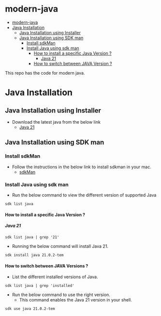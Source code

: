 # modern-java

<!-- TOC -->
* [modern-java](#modern-java)
* [Java Installation](#java-installation)
  * [Java Installation using Installer](#java-installation-using-installer)
  * [Java Installation using SDK man](#java-installation-using-sdk-man)
    * [Install sdkMan](#install-sdkman)
    * [Install Java using sdk man](#install-java-using-sdk-man)
      * [How to install a specific Java Version ?](#how-to-install-a-specific-java-version-)
        * [Java 21](#java-21)
      * [How to switch between JAVA Version ?](#how-to-switch-between-java-version-)
<!-- TOC -->

This repo has the code for modern java.

# Java Installation

## Java Installation using Installer

- Download the latest java from the below link
  - [Java 21](https://www.oracle.com/java/technologies/downloads/)

## Java Installation using SDK man

### Install sdkMan

- Follow the instructions in the below link to install sdkman in your mac.
  - [sdkMan](https://sdkman.io/install)

### Install Java using sdk man

- Run the below command to view the different version of supported Java
```agsl
sdk list java
```
#### How to install a specific Java Version ?

##### Java 21

```linux
sdk list java | grep '21'
```
- Running the below command will install Java 21.

```linux
sdk install java 21.0.2-tem
```

#### How to switch between JAVA Versions ?

- List the different installed versions of Java.

```linux
sdk list java | grep 'installed'
```

- Run the below command to use the right version.
  - This command enables the Java 21 version in your shell.
```linux
sdk use java 21.0.2-tem
```
 